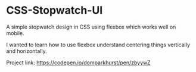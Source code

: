 # CSS-Stopwatch-UI
A simple stopwatch design in CSS using flexbox which works well on mobile.

I wanted to learn how to use flexbox understand centering things vertically and horizontally.

Project link: https://codepen.io/domparkhurst/pen/zbyywZ
